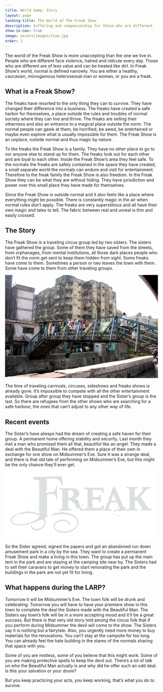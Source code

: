 ```yaml
---
title: World &amp; Story
layout: page
landing-title: The World of The Freak Show
description: Suffering and companionship for those who are different
show-in-nav: true
image: assets/images/slum.jpg
order: 2
---
```


<p class="lead">The world of the Freak Show is more unaccepting than the one we live in. People who are different face violence, hatred and ridicule every day. Those who are different are of less value and can be treated like dirt. In Freak Show’s world, normal is defined narrowly. You are either a healthy, caucasian, monogamous heterosexual man or woman, or you are a freak.</p>

<div class="row">
<div class="6u 12u(small)">

<h2>What is a Freak Show?</h2>

<p>The freaks have resorted to the only thing they can to survive. They have changed their difference into a business. The freaks have created a safe harbor for themselves, a place outside the rules and troubles of normal society where they can live and thrive. The freaks are selling their otherness and also an entrance to a magical place outside the norm. The normal people can gawk at them, be horrified, be awed, be entertained or maybe even explore what is usually impossible for them. The Freak Show is an unplace, outside normal and thus magic by nature.</p>

<p>To the freaks the Freak Show is a family. They have no other place to go to nor anyone else to stand up for them. The freaks look out for each other and are loyal to each other. Inside the Freak Show’s area they feel safe.
To the normals the freaks are safely contained in the space they have created, a small separate world the normals can endure and visit for entertainment. Therefore to the freak family the Freak Show is also freedom. In the Freak Show they can be what they are without hiding. They have jurisdiction and power over this small place they have made for themselves.</p>

<p>Since the Freak Show is outside normal and it also feels like a place where everything might be possible. There is constantly magic in the air when normal rules don’t apply. The freaks are very superstitious and all have their own magic and tales to tell. The fabric between real and unreal is thin and easily crossed.</p>

</div>

<div class="6u 12u(small)">

<h2>The Story</h2>

<p>The Freak Show is a traveling circus group led by two sisters. The sisters have gathered the group. Some of them they have saved from the streets, from orphanages, from mental institutions, all those dark places people who don’t fit the norm get sent to keep them hidden from sight. Some freaks have come to them. Sometimes a person or two leaves the town with them. Some have come to them from other traveling groups.</p>

<img  class="image fit" src="assets/images/slum.jpg" alt=""/>

<p>The time of traveling carnivals, circuses, sideshows and freaks shows is already gone. It’s impossible to compete with all the other entertainment available. Group after group they have stopped and the Sister’s group is the last. So there are refugees from the other shows who are searching for a safe harbour, the ones that can’t adjust to any other way of life.</p>

</div>
</div>

<h2>Recent events</h2>

<p>The Sister’s have always had the dream of creating a safe haven for their group. A permanent home offering stability and security. Last month they met a man who promised them all that, beautiful like an angel. They made a deal with the Beautiful Man. He offered them a place of their own in exchange for one show on Midsummer’s Eve. Sure it was a strange deal, and there is that old tale of performing on Midsummer’s Eve, but this might be the only chance they’ll ever get.</p>

<p><img class="image right" src="assets/images/freak.png" alt=""/></p>

<p>So the Sister agreed, signed the papers and got an abandoned run down amusement park in a city by the sea. They want to create a permanent Freak Show and make a living in this town. The group has put up the main tent in the park and are staying at the camping site near by. The Sisters had to sell their caravans to get money to start renovating the park and the buildings in the park are not yet fit for living.</p>



<h2>What happens during the LARP?</h2>

<p>Tomorrow it will be Midsummer’s Eve. The town folk will be drunk and celebrating. Tomorrow you will have to have your premiere show in this town to complete the deal the Sisters made with the Beautiful Man. The Sisters say town’s folk will be in a more accepting mood and it’ll be a great success. But there is that very old story told among the circus folk that if you perform during Midsummer the devil will come to the show. The Sisters say it is nothing but a fairytale. Also, you urgently need more money to buy materials for the renovations. You can’t stay at the campsite for too long. You can already feel the hate building in the stares of the normals sharing that space with you.</p>

<p>Some of you are restless, some of you believe that this might work. Some of you are making protective spells to keep the devil out. There’s a lot of talk on who the Beautiful Man actually is and why did he offer such an odd deal. Is this your salvation or your doom?</p>

<p>But you keep practicing your acts, you keep working, that’s what you do to survive.</p>
